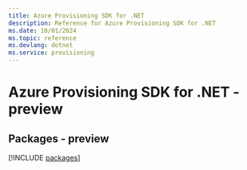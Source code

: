 ```yaml
---
title: Azure Provisioning SDK for .NET
description: Reference for Azure Provisioning SDK for .NET
ms.date: 10/01/2024
ms.topic: reference
ms.devlang: dotnet
ms.service: provisioning
---
```

# Azure Provisioning SDK for .NET - preview
## Packages - preview
[!INCLUDE [packages](provisioning-index.md)]